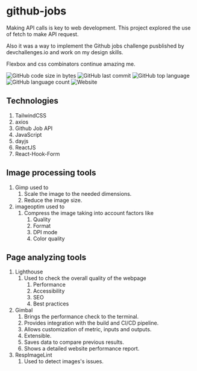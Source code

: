 # github-jobs

Making API calls is key to web development. This project explored the use of fetch to make API request.

Also it was a way to implement the Github jobs challenge pusblished by devchallenges.io and work on my design skills.

Flexbox and css combinators continue amazing me.

![GitHub code size in bytes](https://img.shields.io/github/languages/code-size/jpmti2016/github-jobs)
![GitHub last commit](https://img.shields.io/github/last-commit/jpmti2016/github-jobs)
![GitHub top language](https://img.shields.io/github/languages/top/jpmti2016/github-jobs)
![GitHub language count](https://img.shields.io/github/languages/count/jpmti2016/github-jobs)
![Website](https://img.shields.io/website?url=https%3A%2F%2Fgithub-jobs%2F)

## Technologies

1. TailwindCSS
2. axios
3. Github Job API
4. JavaScript
5. dayjs
6. ReactJS
7. React-Hook-Form

## Image processing tools

1. Gimp used to
   1. Scale the image to the needed dimensions.
   2. Reduce the image size.
2. imageoptim used to
   1. Compress the image taking into account factors like
      1. Quality
      2. Format
      3. DPI mode
      4. Color quality

## Page analyzing tools

1. Lighthouse
   1. Used to check the overall quality of the webpage
      1. Performance
      2. Accessibility
      3. SEO
      4. Best practices
2. Gimbal
   1. Brings the performance check to the terminal.
   2. Provides integration with the build and CI/CD pipeline.
   3. Allows customization of metric, inputs and outputs.
   4. Extensible.
   5. Saves data to compare previous results.
   6. Shows a detailed website performance report.
3. RespImageLint
   1. Used to detect images's issues.
